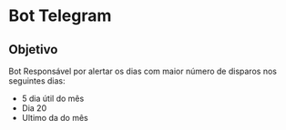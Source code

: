 # Bot Telegram

## Objetivo
Bot Responsável por alertar os dias com maior número de disparos nos seguintes dias:
- 5 dia útil do mês
- Dia 20
- Ultimo da do mês